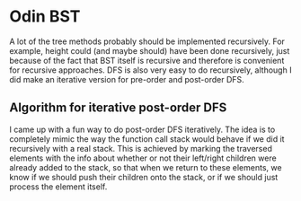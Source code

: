 # Odin BST

A lot of the tree methods probably should be implemented recursively. For example, height could (and maybe should) have been done recursively, just because of the fact that BST itself is recursive and therefore is convenient for recursive approaches.
DFS is also very easy to do recursively, although I did make an iterative version for pre-order and post-order DFS.

## Algorithm for iterative post-order DFS

I came up with a fun way to do post-order DFS iteratively. The idea is to completely mimic the way the function call stack would behave if we did it recursively with a real stack. This is achieved by marking the traversed elements with the info about whether or not their left/right children were already added to the stack, so that when we return to these elements, we know if we should push their children onto the stack, or if we should just process the element itself.
